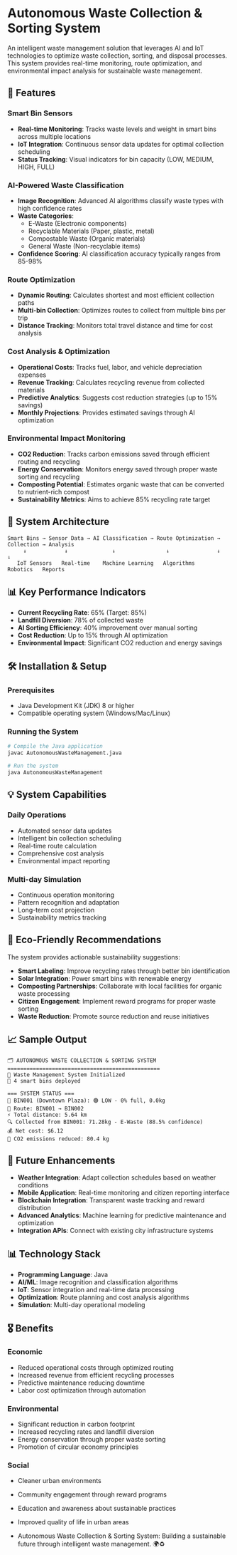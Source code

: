 # Autonomous Waste Collection & Sorting System
An intelligent waste management solution that leverages AI and IoT technologies to optimize waste collection, sorting, and disposal processes. This system provides real-time monitoring, route optimization, and environmental impact analysis for sustainable waste management.

## 🌟 Features
### Smart Bin Sensors
- **Real-time Monitoring**: Tracks waste levels and weight in smart bins across multiple locations
- **IoT Integration**: Continuous sensor data updates for optimal collection scheduling
- **Status Tracking**: Visual indicators for bin capacity (LOW, MEDIUM, HIGH, FULL)

### AI-Powered Waste Classification
- **Image Recognition**: Advanced AI algorithms classify waste types with high confidence rates
- **Waste Categories**: 
  - E-Waste (Electronic components)
  - Recyclable Materials (Paper, plastic, metal)
  - Compostable Waste (Organic materials)
  - General Waste (Non-recyclable items)
- **Confidence Scoring**: AI classification accuracy typically ranges from 85-98%

### Route Optimization
- **Dynamic Routing**: Calculates shortest and most efficient collection paths
- **Multi-bin Collection**: Optimizes routes to collect from multiple bins per trip
- **Distance Tracking**: Monitors total travel distance and time for cost analysis

### Cost Analysis & Optimization
- **Operational Costs**: Tracks fuel, labor, and vehicle depreciation expenses
- **Revenue Tracking**: Calculates recycling revenue from collected materials
- **Predictive Analytics**: Suggests cost reduction strategies (up to 15% savings)
- **Monthly Projections**: Provides estimated savings through AI optimization

### Environmental Impact Monitoring
- **CO2 Reduction**: Tracks carbon emissions saved through efficient routing and recycling
- **Energy Conservation**: Monitors energy saved through proper waste sorting and recycling
- **Composting Potential**: Estimates organic waste that can be converted to nutrient-rich compost
- **Sustainability Metrics**: Aims to achieve 85% recycling rate target

## 🚀 System Architecture
```
Smart Bins → Sensor Data → AI Classification → Route Optimization → Collection → Analysis
     ↓            ↓              ↓                ↓               ↓          ↓
   IoT Sensors   Real-time    Machine Learning   Algorithms    Robotics   Reports
```

## 📊 Key Performance Indicators
- **Current Recycling Rate**: 65% (Target: 85%)
- **Landfill Diversion**: 78% of collected waste
- **AI Sorting Efficiency**: 40% improvement over manual sorting
- **Cost Reduction**: Up to 15% through AI optimization
- **Environmental Impact**: Significant CO2 reduction and energy savings

## 🛠️ Installation & Setup

### Prerequisites
- Java Development Kit (JDK) 8 or higher
- Compatible operating system (Windows/Mac/Linux)

### Running the System
```bash
# Compile the Java application
javac AutonomousWasteManagement.java

# Run the system
java AutonomousWasteManagement
```

## 💡 System Capabilities
### Daily Operations
- Automated sensor data updates
- Intelligent bin collection scheduling
- Real-time route calculation
- Comprehensive cost analysis
- Environmental impact reporting

### Multi-day Simulation
- Continuous operation monitoring
- Pattern recognition and adaptation
- Long-term cost projection
- Sustainability metrics tracking

## 🌱 Eco-Friendly Recommendations

The system provides actionable sustainability suggestions:

- **Smart Labeling**: Improve recycling rates through better bin identification
- **Solar Integration**: Power smart bins with renewable energy
- **Composting Partnerships**: Collaborate with local facilities for organic waste processing
- **Citizen Engagement**: Implement reward programs for proper waste sorting
- **Waste Reduction**: Promote source reduction and reuse initiatives

## 📈 Sample Output

```
🗂️ AUTONOMOUS WASTE COLLECTION & SORTING SYSTEM
================================================
🤖 Waste Management System Initialized
📍 4 smart bins deployed

=== SYSTEM STATUS ===
📍 BIN001 (Downtown Plaza): 🟢 LOW - 0% full, 0.0kg
🚛 Route: BIN001 → BIN002
⚡ Total distance: 5.64 km
🔍 Collected from BIN001: 71.28kg - E-Waste (88.5% confidence)
💰 Net cost: $6.12
🌱 CO2 emissions reduced: 80.4 kg
```

## 🎯 Future Enhancements
- **Weather Integration**: Adapt collection schedules based on weather conditions
- **Mobile Application**: Real-time monitoring and citizen reporting interface
- **Blockchain Integration**: Transparent waste tracking and reward distribution
- **Advanced Analytics**: Machine learning for predictive maintenance and optimization
- **Integration APIs**: Connect with existing city infrastructure systems

## 📊 Technology Stack
- **Programming Language**: Java
- **AI/ML**: Image recognition and classification algorithms
- **IoT**: Sensor integration and real-time data processing
- **Optimization**: Route planning and cost analysis algorithms
- **Simulation**: Multi-day operational modeling

## 🎖️ Benefits
### Economic
- Reduced operational costs through optimized routing
- Increased revenue from efficient recycling processes
- Predictive maintenance reducing downtime
- Labor cost optimization through automation

### Environmental
- Significant reduction in carbon footprint
- Increased recycling rates and landfill diversion
- Energy conservation through proper waste sorting
- Promotion of circular economy principles

### Social
- Cleaner urban environments
- Community engagement through reward programs
- Education and awareness about sustainable practices
- Improved quality of life in urban areas

- Autonomous Waste Collection & Sorting System: Building a sustainable future through intelligent waste management. 🌍♻️

